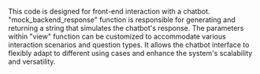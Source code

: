 This code is designed for front-end interaction with a chatbot.
"mock_backend_response" function is responsible for generating and returning a string that simulates the chatbot's response.
The parameters within "view" function can be customized to accommodate various interaction scenarios and question types.
It allows the chatbot interface to flexibly adapt to different using cases and enhance the system's scalability and versatility.
